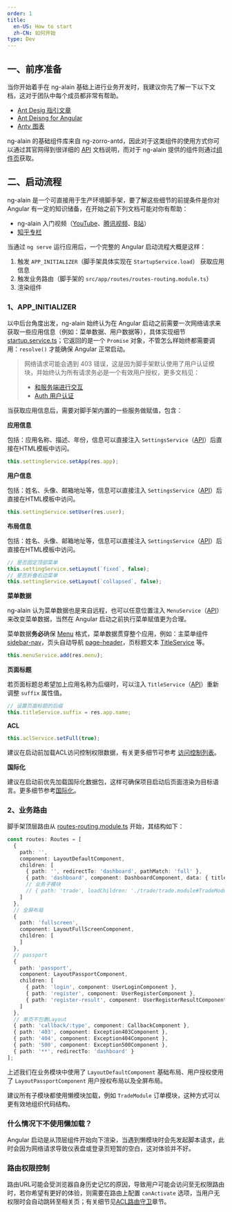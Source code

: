 ```yaml
---
order: 1
title:
  en-US: How to start
  zh-CN: 如何开始
type: Dev
---
```


## 一、前序准备

当你开始着手在 ng-alain 基础上进行业务开发时，我建议你先了解一下以下文档，这对于团队中每个成员都非常有帮助。

+ [Ant Desig 指引文章](//ant.design/docs/spec/introduce-cn)
+ [Ant Deisng for Angular](//ng.ant.design/)
+ [Antv 图表](//antv.alipay.com/zh-cn/index.html)

ng-alain 的基础组件库来自 ng-zorro-antd，因此对于这类组件的使用方式你可以通过其官网得到很详细的 [API](//ng.ant.design/) 文档说明，而对于 ng-alain 提供的组件则通过[组件页](/components)获取。

## 二、启动流程

ng-alain 是一个可直接用于生产环境脚手架，要了解这些细节的前提条件是你对 Angular 有一定的知识储备，在开始之前下列文档可能对你有帮助：

- ng-alain 入门视频（[YouTube](https://www.youtube.com/watch?v=lPnNKPuULVw&list=PLhWkvn5F8uyJRimbVZ944unzRrHeujngw)、[腾讯视频](http://v.qq.com/vplus/2c1dd5c6db4feeeea25e9827b38c171e/foldervideos/870001501oy1ijf)、[B站](https://space.bilibili.com/12207877/#/channel/detail?cid=50229)）
- [知乎专栏](https://zhuanlan.zhihu.com/ng-alain)

当通过 `ng serve` 运行应用后，一个完整的 Angular 启动流程大概是这样：

1. 触发 `APP_INITIALIZER`（脚手架具体实现在 `StartupService.load`） 获取应用信息
2. 触发业务路由（脚手架的 `src/app/routes/routes-routing.module.ts`）
3. 渲染组件

### 1、APP_INITIALIZER

以中后台角度出发，ng-alain 始终认为在 Angular 启动之前需要一次网络请求来获取一些应用信息（例如：菜单数据、用户数据等），具体实现细节[startup.service.ts](https://github.com/ng-alain/ng-alain/blob/master/src/app/core/startup/startup.service.ts)；它返回的是一个 `Promise` 对象，不管怎么样始终都需要调用：`resolve()` 才能确保 Angular 正常启动。

> 网络请求可能会遇到 403 错误，这是因为脚手架默认使用了用户认证模块，并始终认为所有请求务必是一个有效用户授权，更多文档见：
> - [和服务端进行交互](/docs/server)
> - [Auth 用户认证](/auth)

当获取应用信息后，需要对脚手架内置的一些服务做赋值，包含：

**应用信息**

包括：应用名称、描述、年份，信息可以直接注入 `SettingsService`（[API](/theme/settings)）后直接在HTML模板中访问。

```ts
this.settingService.setApp(res.app);
```

**用户信息**

包括：姓名、头像、邮箱地址等，信息可以直接注入 `SettingsService`（[API](/theme/settings)）后直接在HTML模板中访问。

```ts
this.settingService.setUser(res.user);
```

**布局信息**

包括：姓名、头像、邮箱地址等，信息可以直接注入 `SettingsService`（[API](/theme/settings)）后直接在HTML模板中访问。

```ts
// 是否固定顶部菜单
this.settingService.setLayout(`fixed`, false);
// 是否折叠右边菜单
this.settingService.setLayout(`collapsed`, false);
```

**菜单数据**

ng-alain 认为菜单数据也是来自远程，也可以任意位置注入 `MenuService`（[API](/theme/menu)）来改变菜单数据，当然在 Angular 启动之前执行菜单赋值更为合理。

菜单数据**务必**确保 [Menu](https://github.com/ng-alain/delon/blob/master/packages/theme/src/services/menu/interface.ts) 格式，菜单数据贯穿整个应用，例如：主菜单组件 [sidebar-nav](/components/sidebar-nav)，页头自动导航 [page-header](/components/page-header)，页标题文本 [TitleService](/theme/title) 等。

```ts
this.menuService.add(res.menu);
```

**页面标题**

若页面标题总希望加上应用名称为后缀时，可以注入 `TitleService`（[API](/theme/title)）重新调整 `suffix` 属性值。

```ts
// 设置页面标题的后缀
this.titleService.suffix = res.app.name;
```

**ACL**

```ts
this.aclService.setFull(true);
```

建议在启动前加载ACL访问控制权限数据，有关更多细节可参考 [访问控制列表](/acl)。

**国际化**

建议在启动前优先加载国际化数据包，这样可确保项目启动后页面渲染为目标语言。更多细节参考[国际化](/docs/i18n)。

### 2、业务路由

脚手架顶层路由从 [routes-routing.module.ts](https://github.com/ng-alain/ng-alain/blob/master/src/app/routes/routes-routing.module.ts) 开始，其结构如下：

```ts
const routes: Routes = [
  {
    path: '',
    component: LayoutDefaultComponent,
    children: [
      { path: '', redirectTo: 'dashboard', pathMatch: 'full' },
      { path: 'dashboard', component: DashboardComponent, data: { title: '仪表盘' } },
      // 业务子模块
      // { path: 'trade', loadChildren: './trade/trade.module#TradeModule' }
    ]
  },
  // 全屏布局
  {
    path: 'fullscreen',
    component: LayoutFullScreenComponent,
    children: [
    ]
  },
  // passport
  {
    path: 'passport',
    component: LayoutPassportComponent,
    children: [
      { path: 'login', component: UserLoginComponent },
      { path: 'register', component: UserRegisterComponent },
      { path: 'register-result', component: UserRegisterResultComponent }
    ]
  },
  // 单页不包裹Layout
  { path: 'callback/:type', component: CallbackComponent },
  { path: '403', component: Exception403Component },
  { path: '404', component: Exception404Component },
  { path: '500', component: Exception500Component },
  { path: '**', redirectTo: 'dashboard' }
];
```

上述我们在业务模块中使用了 `LayoutDefaultComponent` 基础布局、用户授权使用了 `LayoutPassportComponent` 用户授权布局以及全屏布局。

建议所有子模块都使用懒模块加载，例如 `TradeModule` 订单模块，这种方式可以更有效地组织代码结构。

### 什么情况下不使用懒加载？

Angular 启动是从顶层组件开始向下渲染，当遇到懒模块时会先发起脚本请求，此时会因为网络请求导致仪表盘或登录页短暂的空白，这对体验并不好。

### 路由权限控制

路由URL可能会受浏览器自身历史记忆的原因，导致用户可能会访问至无权限路由时，若你希望有更好的体验，则需要在路由上配置 `canActivate` 选项，当用户无权限时会自动跳转至相关页；有关细节见[ACL路由守卫](/acl/guard)章节。
